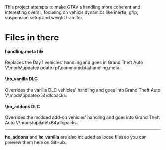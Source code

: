 
This project attempts to make GTAV's handling more coherent and interesting overall, focusing on vehicle dynamics like inertia, grip, suspension setup and weight transfer.

# Files in there
#### handling.meta file
Replaces the Day 1 vehicles' handling and goes in Grand Theft Auto V\mods\update\update.rpf\common\data\handling.meta.
#### \ho_vanilla DLC
Overrides the vanilla DLC vehicles' handling and goes into Grand Theft Auto V\mods\update\x64\dlcpacks.
#### \ho_addons DLC
Overrides the modded add-on vehicles' handling and goes into Grand Theft Auto V\mods\update\x64\dlcpacks.

---
**ho_addons** and **ho_vanilla** are also included as loose files so you can preview them here on GitHub.
